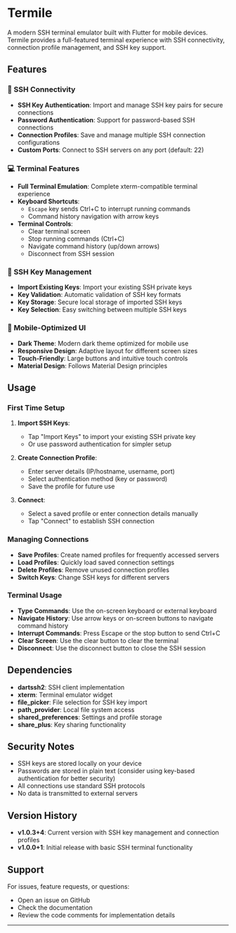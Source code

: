 # Termile

A modern SSH terminal emulator built with Flutter for mobile devices. Termile provides a full-featured terminal experience with SSH connectivity, connection profile management, and SSH key support.

## Features

### 🔐 SSH Connectivity

- **SSH Key Authentication**: Import and manage SSH key pairs for secure connections
- **Password Authentication**: Support for password-based SSH connections
- **Connection Profiles**: Save and manage multiple SSH connection configurations
- **Custom Ports**: Connect to SSH servers on any port (default: 22)

### 💻 Terminal Features

- **Full Terminal Emulation**: Complete xterm-compatible terminal experience
- **Keyboard Shortcuts**:
  - `Escape` key sends Ctrl+C to interrupt running commands
  - Command history navigation with arrow keys
- **Terminal Controls**:
  - Clear terminal screen
  - Stop running commands (Ctrl+C)
  - Navigate command history (up/down arrows)
  - Disconnect from SSH session

### 🔑 SSH Key Management

- **Import Existing Keys**: Import your existing SSH private keys
- **Key Validation**: Automatic validation of SSH key formats
- **Key Storage**: Secure local storage of imported SSH keys
- **Key Selection**: Easy switching between multiple SSH keys

### 📱 Mobile-Optimized UI

- **Dark Theme**: Modern dark theme optimized for mobile use
- **Responsive Design**: Adaptive layout for different screen sizes
- **Touch-Friendly**: Large buttons and intuitive touch controls
- **Material Design**: Follows Material Design principles

## Usage

### First Time Setup

1. **Import SSH Keys**:

   - Tap "Import Keys" to import your existing SSH private key
   - Or use password authentication for simpler setup

2. **Create Connection Profile**:

   - Enter server details (IP/hostname, username, port)
   - Select authentication method (key or password)
   - Save the profile for future use

3. **Connect**:
   - Select a saved profile or enter connection details manually
   - Tap "Connect" to establish SSH connection

### Managing Connections

- **Save Profiles**: Create named profiles for frequently accessed servers
- **Load Profiles**: Quickly load saved connection settings
- **Delete Profiles**: Remove unused connection profiles
- **Switch Keys**: Change SSH keys for different servers

### Terminal Usage

- **Type Commands**: Use the on-screen keyboard or external keyboard
- **Navigate History**: Use arrow keys or on-screen buttons to navigate command history
- **Interrupt Commands**: Press Escape or the stop button to send Ctrl+C
- **Clear Screen**: Use the clear button to clear the terminal
- **Disconnect**: Use the disconnect button to close the SSH session

## Dependencies

- **dartssh2**: SSH client implementation
- **xterm**: Terminal emulator widget
- **file_picker**: File selection for SSH key import
- **path_provider**: Local file system access
- **shared_preferences**: Settings and profile storage
- **share_plus**: Key sharing functionality

## Security Notes

- SSH keys are stored locally on your device
- Passwords are stored in plain text (consider using key-based authentication for better security)
- All connections use standard SSH protocols
- No data is transmitted to external servers

## Version History

- **v1.0.3+4**: Current version with SSH key management and connection profiles
- **v1.0.0+1**: Initial release with basic SSH terminal functionality

## Support

For issues, feature requests, or questions:

- Open an issue on GitHub
- Check the documentation
- Review the code comments for implementation details

---
